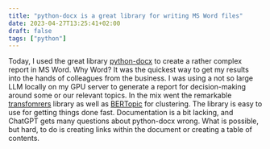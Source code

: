 ```yaml
---
title: "python-docx is a great library for writing MS Word files"
date: 2023-04-27T13:25:41+02:00
draft: false
tags: ["python"]
---
```


Today, I used the great library [python-docx](https://python-docx.readthedocs.io/en/latest/user/install.html) to create a rather complex report in MS Word. Why Word? It was the quickest way to get my results into the hands of colleagues from the business. I was using a not so large LLM locally on my GPU server to generate a report for decision-making around some or our relevant topics. In the mix went the remarkable [transfomrers](https://pypi.org/project/transformers/) library as well as [BERTopic](https://maartengr.github.io/BERTopic/index.html) for clustering. The library is easy to use for getting things done fast. Documentation is a bit lacking, and ChatGPT gets many questions about python-docx wrong. What is possible, but hard, to do is creating links within the document or creating a table of contents.